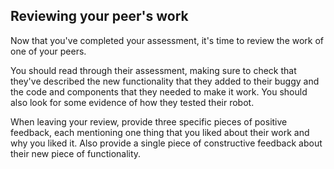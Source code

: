 ## Reviewing your peer's work

Now that you've completed your assessment, it's time to review the work of one of your peers.

You should read through their assessment, making sure to check that they've described the new functionality that they added to their buggy and the code and components that they needed to make it work. You should also look for some evidence of how they tested their robot.

When leaving your review, provide three specific pieces of positive feedback, each mentioning one thing that you liked about their work and why you liked it. Also provide a single piece of constructive feedback about their new piece of functionality.
